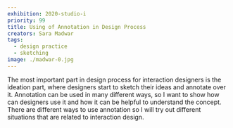 ```yaml
---
exhibition: 2020-studio-i
priority: 99
title: Using of Annotation in Design Process
creators: Sara Madwar
tags:
  - design practice
  - sketching
image: ./madwar-0.jpg
---
```


The most important part in design process for interaction designers is the ideation part, where designers start to sketch their ideas and annotate over it. Annotation can be used in many different ways, so I want to show how can designers use it and how it can be helpful to understand the concept. There are different ways to use annotation so I will try out different situations that are related to interaction design. 